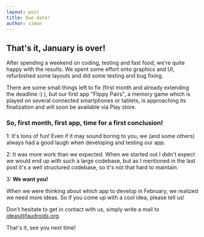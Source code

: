 ```yaml
---
layout: post
title: Due date!
author: simon
---
```


## That's it, January is over!

After spending a weekend on coding, testing and fast food, we're quite happy with the results.
We spent some effort onto graphics and UI, refurbished some layouts and did some testing and bug fixing.

There are some small things left to fix (first month and already extending the deadline :) ), but our first app "Flippy Pairs", a memory game which is played on several connected smartphones or tablets, is approaching its finalization and will soon be available via Play store.

### So, first month, first app, time for a first conclusion!

1: It's tons of fun! Even if it may sound boring to you, we (and some others) always had a good laugh when developing and testing our app.

2: It was more work than we expected. When we started out I didn't expect we would end up with such a large codebase, but as I mentioned in the last post it's a  well structured codebase, so it's not that hard to maintain.

3: **We want you!**

When we were thinking about which app to develop in February, we realized we need more ideas.
So if you come up with a cool idea, please tell us! 

Don't hesitate to get in contact with us, simply write a mail to ideas@faudroids.org.

That's it, see you next time!
